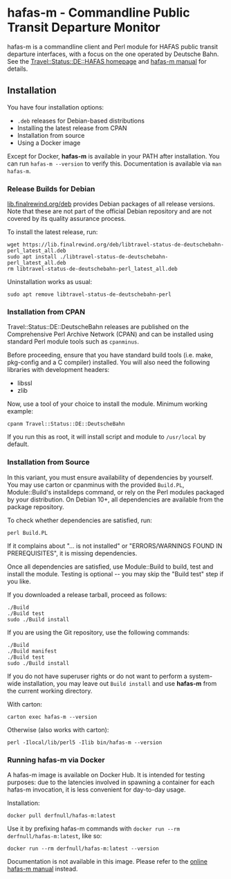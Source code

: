 # hafas-m - Commandline Public Transit Departure Monitor

hafas-m is a commandline client and Perl module for HAFAS public transit
departure interfaces, with a focus on the one operated by Deutsche Bahn.
See the [Travel::Status::DE::HAFAS
homepage](https://finalrewind.org/projects/Travel-Status-DE-DeutscheBahn) and
[hafas-m manual](https://man.finalrewind.org/1/hafas-m) for details.

## Installation

You have four installation options:

* `.deb` releases for Debian-based distributions
* Installing the latest release from CPAN
* Installation from source
* Using a Docker image

Except for Docker, __hafas-m__ is available in your PATH after installation.
You can run `hafas-m --version` to verify this. Documentation is available via
`man hafas-m`.

### Release Builds for Debian

[lib.finalrewind.org/deb](https://lib.finalrewind.org/deb) provides Debian
packages of all release versions. Note that these are not part of the official
Debian repository and are not covered by its quality assurance process.

To install the latest release, run:

```
wget https://lib.finalrewind.org/deb/libtravel-status-de-deutschebahn-perl_latest_all.deb
sudo apt install ./libtravel-status-de-deutschebahn-perl_latest_all.deb
rm libtravel-status-de-deutschebahn-perl_latest_all.deb
```

Uninstallation works as usual:

```
sudo apt remove libtravel-status-de-deutschebahn-perl
```

### Installation from CPAN

Travel::Status::DE::DeutscheBahn releases are published on the Comprehensive
Perl Archive Network (CPAN) and can be installed using standard Perl module
tools such as `cpanminus`.

Before proceeding, ensure that you have standard build tools (i.e. make,
pkg-config and a C compiler) installed. You will also need the following
libraries with development headers:

* libssl
* zlib

Now, use a tool of your choice to install the module. Minimum working example:

```
cpanm Travel::Status::DE::DeutscheBahn
```

If you run this as root, it will install script and module to `/usr/local` by
default.

### Installation from Source

In this variant, you must ensure availability of dependencies by yourself.
You may use carton or cpanminus with the provided `Build.PL`, Module::Build's
installdeps command, or rely on the Perl modules packaged by your distribution.
On Debian 10+, all dependencies are available from the package repository.

To check whether dependencies are satisfied, run:

```
perl Build.PL
```

If it complains about "... is not installed" or "ERRORS/WARNINGS FOUND IN
PREREQUISITES", it is missing dependencies.

Once all dependencies are satisfied, use Module::Build to build, test and
install the module. Testing is optional -- you may skip the "Build test"
step if you like.

If you downloaded a release tarball, proceed as follows:

```
./Build
./Build test
sudo ./Build install
```

If you are using the Git repository, use the following commands:

```
./Build
./Build manifest
./Build test
sudo ./Build install
```

If you do not have superuser rights or do not want to perform a system-wide
installation, you may leave out `Build install` and use **hafas-m** from the
current working directory.

With carton:

```
carton exec hafas-m --version
```

Otherwise (also works with carton):

```
perl -Ilocal/lib/perl5 -Ilib bin/hafas-m --version
```

### Running hafas-m via Docker

A hafas-m image is available on Docker Hub. It is intended for testing
purposes: due to the latencies involved in spawning a container for each
hafas-m invocation, it is less convenient for day-to-day usage.

Installation:

```
docker pull derfnull/hafas-m:latest
```

Use it by prefixing hafas-m commands with `docker run --rm
derfnull/hafas-m:latest`, like so:

```
docker run --rm derfnull/hafas-m:latest --version
```

Documentation is not available in this image. Please refer to the
[online hafas-m manual](https://man.finalrewind.org/1/hafas-m/) instead.
